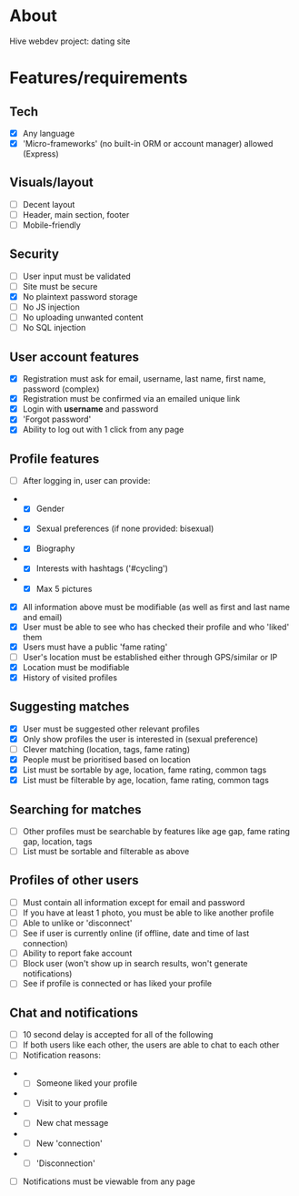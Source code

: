 # About
Hive webdev project: dating site

# Features/requirements
## Tech
- [x] Any language
- [x] 'Micro-frameworks' (no built-in ORM or account manager) allowed (Express)

## Visuals/layout
- [ ] Decent layout
- [ ] Header, main section, footer
- [ ] Mobile-friendly

## Security
- [ ] User input must be validated
- [ ] Site must be secure
- [x] No plaintext password storage
- [ ] No JS injection
- [ ] No uploading unwanted content
- [ ] No SQL injection

## User account features
- [x] Registration must ask for email, username, last name, first name, password (complex)
- [x] Registration must be confirmed via an emailed unique link
- [x] Login with **username** and password
- [x] 'Forgot password'
- [x] Ability to log out with 1 click from any page

## Profile features
- [ ] After logging in, user can provide:
* - [x] Gender
* - [x] Sexual preferences (if none provided: bisexual)
* - [x] Biography
* - [x] Interests with hashtags ('\#cycling')
* - [x] Max 5 pictures
- [x] All information above must be modifiable (as well as first and last name and email)
- [x] User must be able to see who has checked their profile and who 'liked' them
- [x] Users must have a public 'fame rating'
- [ ] User's location must be established either through GPS/similar or IP
- [x] Location must be modifiable
- [x] History of visited profiles

## Suggesting matches
- [x] User must be suggested other relevant profiles
- [x] Only show profiles the user is interested in (sexual preference)
- [ ] Clever matching (location, tags, fame rating)
- [x] People must be prioritised based on location
- [x] List must be sortable by age, location, fame rating, common tags
- [x] List must be filterable by age, location, fame rating, common tags

## Searching for matches
- [ ] Other profiles must be searchable by features like age gap, fame rating gap, location, tags
- [ ] List must be sortable and filterable as above

## Profiles of other users
- [ ] Must contain all information except for email and password
- [ ] If you have at least 1 photo, you must be able to like another profile
- [ ] Able to unlike or 'disconnect'
- [ ] See if user is currently online (if offline, date and time of last connection)
- [ ] Ability to report fake account
- [ ] Block user (won't show up in search results, won't generate notifications)
- [ ] See if profile is connected or has liked your profile

## Chat and notifications
- [ ] 10 second delay is accepted for all of the following
- [ ] If both users like each other, the users are able to chat to each other
- [ ] Notification reasons:
* - [ ] Someone liked your profile
* - [ ] Visit to your profile
* - [ ] New chat message
* - [ ] New 'connection'
* - [ ] 'Disconnection'
- [ ] Notifications must be viewable from any page
